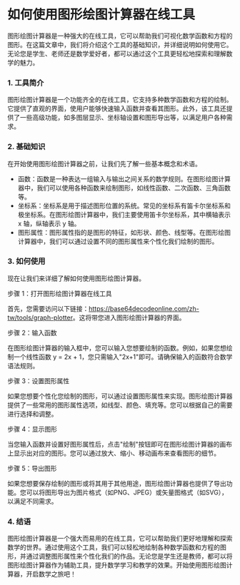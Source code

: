 如何使用图形绘图计算器在线工具
===============

图形绘图计算器是一种强大的在线工具，它可以帮助我们可视化数学函数和方程的图形。在这篇文章中，我们将介绍这个工具的基础知识，并详细说明如何使用它。无论您是学生、老师还是数学爱好者，都可以通过这个工具更轻松地探索和理解数学的魅力。

### 1. 工具简介

图形绘图计算器是一个功能齐全的在线工具，它支持多种数学函数和方程的绘制。它提供了直观的界面，使用户能够快速输入函数并查看其图形。此外，该工具还提供了一些高级功能，如多图层显示、坐标轴设置和图形导出等，以满足用户各种需求。

### 2. 基础知识

在开始使用图形绘图计算器之前，让我们先了解一些基本概念和术语。

- 函数：函数是一种表达一组输入与输出之间关系的数学规则。在图形绘图计算器中，我们可以使用各种函数来绘制图形，如线性函数、二次函数、三角函数等。
- 坐标系：坐标系是用于描述图形位置的系统。常见的坐标系有笛卡尔坐标系和极坐标系。在图形绘图计算器中，我们主要使用笛卡尔坐标系，其中横轴表示 x 轴，纵轴表示 y 轴。
- 图形属性：图形属性指的是图形的特征，如形状、颜色、线型等。在图形绘图计算器中，我们可以通过设置不同的图形属性来个性化我们绘制的图形。

### 3. 如何使用

现在让我们来详细了解如何使用图形绘图计算器。

步骤 1：打开图形绘图计算器在线工具

首先，您需要访问以下链接：<https://base64decodeonline.com/zh-tw/tools/graph-plotter>。这将带您进入图形绘图计算器的界面。

步骤 2：输入函数

在图形绘图计算器的输入框中，您可以输入您想要绘制的函数。例如，如果您想绘制一个线性函数 y = 2x + 1，您只需输入"2x+1"即可。请确保输入的函数符合数学语法规则。

步骤 3：设置图形属性

如果您想要个性化您绘制的图形，可以通过设置图形属性来实现。图形绘图计算器提供了一些常用的图形属性选项，如线型、颜色、填充等。您可以根据自己的需要进行选择和调整。

步骤 4：显示图形

当您输入函数并设置好图形属性后，点击"绘制"按钮即可在图形绘图计算器的画布上显示出对应的图形。您可以通过放大、缩小、移动画布来查看图形的细节。

步骤 5：导出图形

如果您想要保存绘制的图形或将其用于其他用途，图形绘图计算器也提供了导出功能。您可以将图形导出为图片格式（如PNG、JPEG）或矢量图格式（如SVG），以满足不同需求。

### 4. 结语

图形绘图计算器是一个强大而易用的在线工具，它可以帮助我们更好地理解和探索数学的世界。通过使用这个工具，我们可以轻松地绘制各种数学函数和方程的图形，并通过调整图形属性来个性化我们的作品。无论您是学生还是教师，都可以将图形绘图计算器作为辅助工具，提升数学学习和教学的效果。开始使用图形绘图计算器，开启数学之旅吧！
